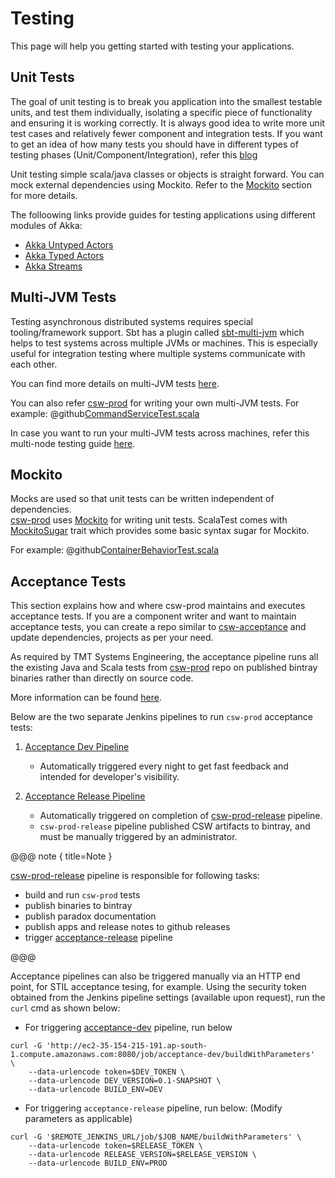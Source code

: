 # Testing

This page will help you getting started with testing your applications. 

## Unit Tests

The goal of unit testing is to break you application into the smallest testable units, and test them individually, isolating 
a specific piece of functionality and ensuring it is working correctly. 
It is always good idea to write more unit test cases and relatively fewer component and integration tests.
If you want to get an idea of how many tests you should have in different types of testing phases (Unit/Component/Integration), refer this [blog](https://martinfowler.com/articles/practical-test-pyramid.html)

Unit testing simple scala/java classes or objects is straight forward. You can mock external dependencies using Mockito. Refer to the [Mockito](#mockito) section for more details. 

The folloowing links provide guides for testing applications using different modules of Akka:

- [Akka Untyped Actors](https://doc.akka.io/docs/akka/current/testing.html)
- [Akka Typed Actors](https://doc.akka.io/docs/akka/current/typed/testing.html)
- [Akka Streams](https://doc.akka.io/docs/akka/current/scala/stream/stream-testkit.html)

## Multi-JVM Tests

Testing asynchronous distributed systems requires special tooling/framework support. 
Sbt has a plugin called [sbt-multi-jvm](https://github.com/sbt/sbt-multi-jvm) which helps to test systems across multiple JVMs or machines.
This is especially useful for integration testing where multiple systems communicate with each other.

You can find more details on multi-JVM tests [here](https://doc.akka.io/docs/akka/current/multi-jvm-testing.html).

You can also refer [csw-prod](https://github.com/tmtsoftware/csw-prod) for writing your own multi-JVM tests. For example: @github[CommandServiceTest.scala](/csw-framework/src/multi-jvm/scala/csw/framework/command/CommandServiceTest.scala)  

In case you want to run your multi-JVM tests across machines, refer this multi-node testing guide [here](https://doc.akka.io/docs/akka/current/multi-node-testing.html). 

## Mockito

Mocks are used so that unit tests can be written independent of dependencies.  
[csw-prod](https://github.com/tmtsoftware/csw-prod) uses [Mockito](http://site.mockito.org/) for writing unit tests.
ScalaTest comes with [MockitoSugar](http://www.scalatest.org/user_guide/testing_with_mock_objects#mockito) trait which provides some basic syntax sugar for Mockito.

For example: @github[ContainerBehaviorTest.scala](/csw-framework/src/test/scala/csw/framework/internal/container/ContainerBehaviorTest.scala)

## Acceptance Tests

This section explains how and where csw-prod maintains and executes acceptance tests. 
If you are a component writer and want to maintain acceptance tests, you can create a repo similar to [csw-acceptance](https://github.com/tmtsoftware/csw-acceptance) and update dependencies, projects as per your need. 

As required by TMT Systems Engineering, the acceptance pipeline runs all the existing Java and Scala tests from [csw-prod](https://github.com/tmtsoftware/csw-prod) repo on published bintray binaries rather than directly on source code.

More information can be found [here](https://github.com/tmtsoftware/csw-acceptance/blob/master/README.md).

Below are the two separate Jenkins pipelines to run `csw-prod` acceptance tests:

1. [Acceptance Dev Pipeline](http://ec2-35-154-215-191.ap-south-1.compute.amazonaws.com:8080/job/acceptance-dev-nightly-build/)
    - Automatically triggered every night to get fast feedback and intended for developer's visibility.
    
2. [Acceptance Release Pipeline](http://ec2-35-154-215-191.ap-south-1.compute.amazonaws.com:8080/job/acceptance-release/)
    - Automatically triggered on completion of [csw-prod-release](http://ec2-35-154-215-191.ap-south-1.compute.amazonaws.com:8080/job/csw-prod-release/) pipeline.
    - `csw-prod-release` pipeline published CSW artifacts to bintray, and must be manually triggered by an administrator.

@@@ note { title=Note }

[csw-prod-release](http://ec2-35-154-215-191.ap-south-1.compute.amazonaws.com:8080/job/csw-prod-release/) pipeline is responsible for following tasks:

- build and run `csw-prod` tests
- publish binaries to bintray
- publish paradox documentation
- publish apps and release notes to github releases
- trigger [acceptance-release](http://ec2-35-154-215-191.ap-south-1.compute.amazonaws.com:8080/job/acceptance-release/) pipeline 

@@@

Acceptance pipelines can also be triggered manually via an HTTP end point, for STIL acceptance tesing, for example. 
Using the security token obtained from the Jenkins pipeline settings (available upon request), run the `curl` cmd as shown below:

- For triggering [acceptance-dev](http://ec2-35-154-215-191.ap-south-1.compute.amazonaws.com:8080/job/acceptance-dev-nightly-build/) pipeline, run below

```
curl -G 'http://ec2-35-154-215-191.ap-south-1.compute.amazonaws.com:8080/job/acceptance-dev/buildWithParameters'  \
    --data-urlencode token=$DEV_TOKEN \
    --data-urlencode DEV_VERSION=0.1-SNAPSHOT \
    --data-urlencode BUILD_ENV=DEV
```

- For triggering `acceptance-release` pipeline, run below: (Modify parameters as applicable)

```
curl -G '$REMOTE_JENKINS_URL/job/$JOB_NAME/buildWithParameters' \
    --data-urlencode token=$RELEASE_TOKEN \
    --data-urlencode RELEASE_VERSION=$RELEASE_VERSION \
    --data-urlencode BUILD_ENV=PROD
```

    
